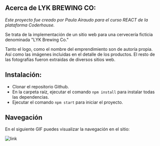 ## Acerca de LYK BREWING CO:

*Este proyecto fue creado por Paula Airaudo para el curso REACT de la plataforma Coderhouse.*

Se trata de la implementación de un sitio web para una cervecería ficticia denominada "LYK Brewing Co."

Tanto el logo, como el nombre del emprendimiento son de autoría propia. Así como las imágenes incluidas en el detalle de los productos.
El resto de las fotografías fueron extraidas de diversos sitios web.

## **Instalación:**

* Clonar el repositorio Github.
* En la carpeta raíz, ejecutar el comando `npm install` para instalar todas las dependencias.
* Ejecutar el comando `npm start` para iniciar el proyecto.


## **Navegación**

En el siguiente GIF puedes visualizar la navegación en el sitio:

![link](LYKBrewingCo.gif)


